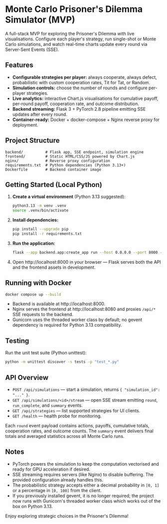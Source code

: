 # Monte Carlo Prisoner's Dilemma Simulator (MVP)

A full-stack MVP for exploring the Prisoner's Dilemma with live visualisations. Configure each player's strategy, run single-shot or Monte Carlo simulations, and watch real-time charts update every round via Server-Sent Events (SSE).

## Features
- **Configurable strategies per player:** always cooperate, always defect, probabilistic with custom cooperation rates, Tit for Tat, or Random.
- **Simulation controls:** choose the number of rounds and configure per-player strategies.
- **Live analytics:** interactive Chart.js visualisations for cumulative payoff, per-round payoff, cooperation rate, and outcome distribution.
- **Backend streaming:** Flask 3 + PyTorch 2.8 pipeline emitting SSE updates after every round.
- **Container-ready:** Docker + docker-compose + Nginx reverse proxy for deployment.

## Project Structure
```
backend/          # Flask app, SSE endpoint, simulation engine
frontend/         # Static HTML/CSS/JS powered by Chart.js
nginx/            # Reverse proxy configuration
requirements.txt  # Python dependencies (Python 3.13+)
Dockerfile        # Backend container image
```

## Getting Started (Local Python)
1. **Create a virtual environment** (Python 3.13 suggested):
   ```bash
   python3.13 -m venv .venv
   source .venv/bin/activate
   ```
2. **Install dependencies:**
   ```bash
   pip install --upgrade pip
   pip install -r requirements.txt
   ```
3. **Run the application:**
   ```bash
   flask --app backend.app:create_app run --host 0.0.0.0 --port 8000 --debug
   ```
4. Open http://localhost:8000 in your browser — Flask serves both the API and the frontend assets in development.

## Running with Docker
```bash
docker compose up --build
```
- Backend is available at http://localhost:8000.
- Nginx serves the frontend at http://localhost:8080 and proxies `/api/*` SSE requests to the backend.
- Gunicorn uses the threaded worker class by default; no gevent dependency is required for Python 3.13 compatibility.

## Testing
Run the unit test suite (Python unittest):
```bash
python -m unittest discover -s tests -p "test_*.py"
```

## API Overview
- `POST /api/simulations` — start a simulation, returns `{ "simulation_id": "..." }`.
- `GET /api/simulations/<id>/stream` — open SSE stream emitting `round`, `run_complete`, and `summary` events.
- `GET /api/strategies` — list supported strategies for UI clients.
- `GET /health` — health probe for monitoring.

Each `round` event payload contains actions, payoffs, cumulative totals, cooperation rates, and outcome counts. The `summary` event delivers final totals and averaged statistics across all Monte Carlo runs.

## Notes
- PyTorch powers the simulation to keep the computation vectorised and ready for GPU acceleration if desired.
- SSE streaming requires servers (like Nginx) to disable buffering. The provided configuration already handles this.
- The probabilistic strategy accepts either a decimal probability in `[0, 1]` or a percentage in `[0, 100]` from the client.
- If you previously installed gevent, it is no longer required; the project now runs with Gunicorn's threaded worker class which works out of the box on Python 3.13.

Enjoy exploring strategic choices in the Prisoner's Dilemma!
